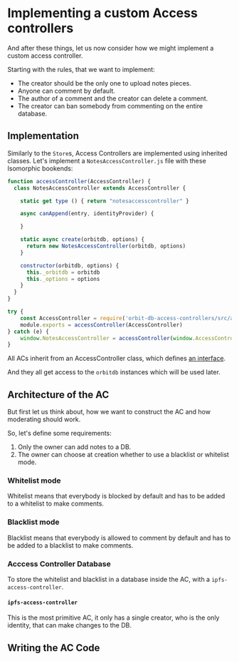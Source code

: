 # Implementing a custom Access controllers

And after these things, let us now consider
how we might implement a custom access controller.

Starting with the rules, that we want
to implement:

- The creator should be the only one to upload notes pieces.
- Anyone can comment by default.
- The author of a comment and the creator can delete a comment.
- The creator can ban somebody from commenting on the entire database.

## Implementation

Similarly to the `Store`s,
Access Controllers are implemented
using inherited classes.
Let's implement a `NotesAccessController.js`
file with these Isomorphic bookends:

```js
function accessController(AccessController) {
  class NotesAccessController extends AccessController {

    static get type () { return "notesaccesscontroller" }

    async canAppend(entry, identityProvider) {

    }

    static async create(orbitdb, options) {
      return new NotesAccessController(orbitdb, options)
    }

    constructor(orbitdb, options) {
      this._orbitdb = orbitdb
      this._options = options
    }
  }
}

try {
    const AccessController = require('orbit-db-access-controllers/src/access-controller-interface')
    module.exports = accessController(AccessController)
} catch (e) {
    window.NotesAccessController = accessController(window.AccessController)
}

```
All ACs inherit from an AccessController class,
which defines [an interface](https://github.com/orbitdb/orbit-db-access-controllers/blob/main/src/access-controller-interface.js).

And they all get access to the `orbitdb` instances which
will be used later.

## Architecture of the AC
But first let us think about, how we want to construct the AC
and how moderating should work.

So, let's define some requirements:
1. Only the owner can add notes to a DB.
2. The owner can choose at creation whether to use a blacklist or whitelist mode.

### Whitelist mode
Whitelist means that everybody is blocked by default
and has to be added to a whitelist to make comments.

### Blacklist mode
Blacklist means that everybody is allowed to comment
by default and has to be added to a blacklist to make
comments.

### Acccess Controller Database
To store the whitelist and blacklist in a database
inside the AC, with a `ipfs-access-controller`.

#### `ipfs-access-controller`
This is the most primitive AC, it
only has a single creator, who is the
only identity, that can make changes to the DB.

## Writing the AC Code

